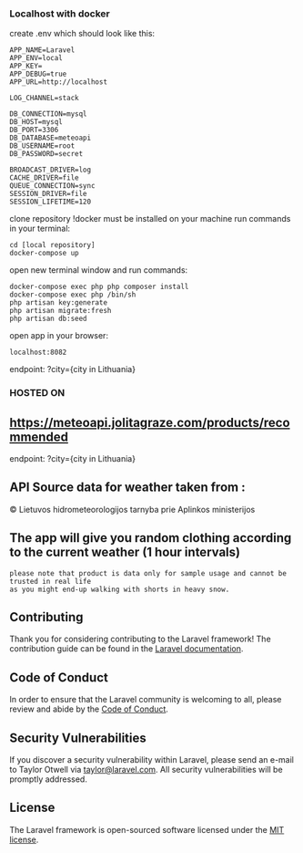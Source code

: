 ### Localhost with docker
create .env which should look like this:

    APP_NAME=Laravel
    APP_ENV=local
    APP_KEY=
    APP_DEBUG=true
    APP_URL=http://localhost

    LOG_CHANNEL=stack

    DB_CONNECTION=mysql
    DB_HOST=mysql
    DB_PORT=3306
    DB_DATABASE=meteoapi
    DB_USERNAME=root
    DB_PASSWORD=secret

    BROADCAST_DRIVER=log
    CACHE_DRIVER=file
    QUEUE_CONNECTION=sync
    SESSION_DRIVER=file
    SESSION_LIFETIME=120

clone repository
!docker must be installed on your machine
run commands in your terminal:

    cd [local repository]
    docker-compose up
    
open new terminal window and run commands:

    docker-compose exec php php composer install
    docker-compose exec php /bin/sh
    php artisan key:generate
    php artisan migrate:fresh
    php artisan db:seed
open app in your browser:
    
    localhost:8082

endpoint: ?city={city in Lithuania}

### HOSTED ON

## https://meteoapi.jolitagraze.com/products/recommended

endpoint: ?city={city in Lithuania}

## API Source data for weather taken from :

 © Lietuvos hidrometeorologijos tarnyba prie Aplinkos ministerijos

## The app will give you random clothing according to the current weather (1 hour intervals)

    please note that product is data only for sample usage and cannot be trusted in real life
    as you might end-up walking with shorts in heavy snow.
    
## Contributing

Thank you for considering contributing to the Laravel framework! The contribution guide can be found in the [Laravel documentation](https://laravel.com/docs/contributions).

## Code of Conduct

In order to ensure that the Laravel community is welcoming to all, please review and abide by the [Code of Conduct](https://laravel.com/docs/contributions#code-of-conduct).

## Security Vulnerabilities

If you discover a security vulnerability within Laravel, please send an e-mail to Taylor Otwell via [taylor@laravel.com](mailto:taylor@laravel.com). All security vulnerabilities will be promptly addressed.

## License

The Laravel framework is open-sourced software licensed under the [MIT license](https://opensource.org/licenses/MIT).
